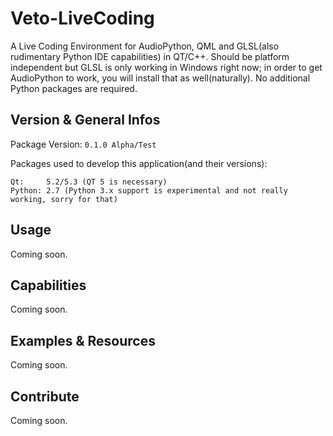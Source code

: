 Veto-LiveCoding
===============

A Live Coding Environment for AudioPython, QML and GLSL(also rudimentary Python IDE capabilities) in QT/C++.
Should be platform independent but GLSL is only working in Windows right now; in order to get AudioPython
to work, you will install that as well(naturally). No additional Python packages are required.

Version & General Infos
-----------------------

Package Version:    `0.1.0 Alpha/Test`

Packages used to develop this application(and their versions):

    Qt:     5.2/5.3 (QT 5 is necessary)
    Python: 2.7 (Python 3.x support is experimental and not really working, sorry for that)

Usage
-----

Coming soon.

Capabilities
------------

Coming soon.

Examples & Resources
--------------------

Coming soon.

Contribute
----------

Coming soon.
